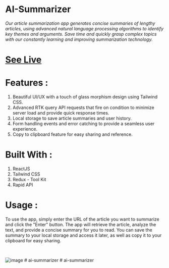 # AI-Summarizer
*Our article summarization app generates concise summaries of lengthy articles, using advanced natural language processing algorithms to identify key themes and arguments. Save time and quickly grasp complex topics with our constantly learning and improving summarization technology.*

# <a href="https://ai-article-summarizer-summz.netlify.app/">See Live</a>

# Features :
1.   Beautiful UI/UX with a touch of glass morphism design using Tailwind CSS.
2.   Advanced RTK query API requests that fire on condition to minimize server load and provide quick response times.
3.   Local storage to save article summaries and user history.
4.   Form handling events and error catching to provide a seamless user experience.
5.   Copy to clipboard feature for easy sharing and reference.

# Built With :
1.   ReactJS
2.   Tailwind CSS
3.   Redux - Tool Kit
4.   Rapid API


# Usage :
To use the app, simply enter the URL of the article you want to summarize and click the "Enter" button. The app will retrieve the article, analyze the text, and provide a concise summary for you to read. You can save the summary to your local storage and access it later, as well as copy it to your clipboard for easy sharing.

<br/>


![image](https://github.com/RiteshKumarShukla/AI-Summarizer/assets/110231091/7e57b81b-f5e6-4f0f-b472-5b4ba1703b27)
#   a i - s u m m a r i z e r  
 #   a i - s u m m a r i z e r  
 